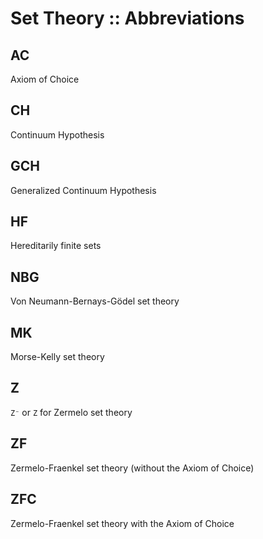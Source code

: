# Set Theory :: Abbreviations


## AC
Axiom of Choice

## CH
Continuum Hypothesis

## GCH
Generalized Continuum Hypothesis

## HF
Hereditarily finite sets

## NBG
Von Neumann-Bernays-Gödel set theory

## MK
Morse-Kelly set theory

## Z
`Z⁻` or `Z` for Zermelo set theory

## ZF
Zermelo-Fraenkel set theory (without the Axiom of Choice)

## ZFC
Zermelo-Fraenkel set theory with the Axiom of Choice
